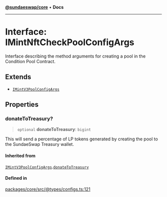 [**@sundaeswap/core**](../../README.md) • **Docs**

***

# Interface: IMintNftCheckPoolConfigArgs

Interface describing the method arguments for creating a pool
in the Condition Pool Contract.

## Extends

- [`IMintV3PoolConfigArgs`](IMintV3PoolConfigArgs.md)

## Properties

### donateToTreasury?

> `optional` **donateToTreasury**: `bigint`

This will send a percentage of LP tokens generated by creating the pool
to the SundaeSwap Treasury wallet.

#### Inherited from

[`IMintV3PoolConfigArgs`](IMintV3PoolConfigArgs.md).[`donateToTreasury`](IMintV3PoolConfigArgs.md#donatetotreasury)

#### Defined in

[packages/core/src/@types/configs.ts:121](https://github.com/SundaeSwap-finance/sundae-sdk/blob/main/packages/core/src/@types/configs.ts#L121)
